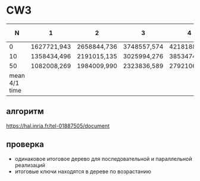 # CW3

| N             | 1           | 2           | 3           | 4           | 4 / 1 |
|---------------|-------------|-------------|-------------|-------------|-------|
| 0             | 1627721,943 | 2658844,736 | 3748557,574 | 4218188,057 | 2.59  |
| 10            | 1358434,496 | 2191015,135 | 3025994,276 | 3853474,719 | 2.83  |
| 50            | 1082008,269 | 1984009,990 | 2323836,589 | 2792106,160 | 2.58  |
| mean 4/1 time |             |             |             |             | 2.67  |

## алгоритм
https://hal.inria.fr/tel-01887505/document

## проверка

- одинаковое итоговое дерево для последовательной и параллельной реализаций
- итоговые ключи находятся в дереве по возрастанию



